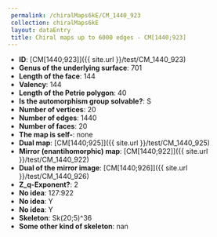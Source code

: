 ```yaml
--- 
 permalink: /chiralMaps6kE/CM_1440_923 
 collection: chiralMaps6kE
 layout: dataEntry
 title: Chiral maps up to 6000 edges - CM[1440;923]
---
```


- **ID**: [CM[1440;923]]({{ site.url }}/test/CM_1440_923)
- **Genus of the underlying surface**: 701
- **Length of the face**: 144
- **Valency**: 144
- **Length of the Petrie polygon**: 40
- **Is the automorphism group solvable?**: S
- **Number of vertices**: 20
- **Number of edges**: 1440
- **Number of faces**: 20
- **The map is self-**: none
- **Dual map**: [CM[1440;925]]({{ site.url }}/test/CM_1440_925)
- **Mirror (enantihomorphic) map**: [CM[1440;922]]({{ site.url }}/test/CM_1440_922)
- **Dual of the mirror image**: [CM[1440;926]]({{ site.url }}/test/CM_1440_926)
- **Z_q-Exponent?**: 2
- **No idea**:  127:922
- **No idea**: Y
- **No idea**: Y
- **Skeleton**: Sk(20;5)^36
- **Some other kind of skeleton**: nan
